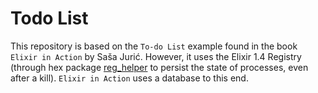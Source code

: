 
# Todo List

This repository is based on the `To-do List` example found in the book
`Elixir in Action` by Saša Jurić. However, it uses the Elixir 1.4 Registry
(through hex package [reg_helper](https://hex.pm/packages/reg_helper) to
persist the state of processes, even after a kill). `Elixir in Action` uses
a database to this end.

